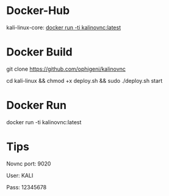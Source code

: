 # Docker-Hub

kali-linux-core: [docker run -ti kalinovnc:latest](https://hub.docker.com/r/ophigeni/kalinovnc)

# Docker Build

git clone https://github.com/ophigeni/kalinovnc

cd kali-linux && chmod +x deploy.sh && sudo ./deploy.sh start

# Docker Run

docker run -ti kalinovnc:latest

# Tips

Novnc port: 9020

User: KALI

Pass: 12345678
